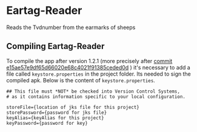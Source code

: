 # Eartag-Reader
Reads the Tvdnumber from the earmarks of sheeps

## Compiling Eartag-Reader
To compile the app after version 1.2.1 (more precisely after [commit e15ae57e9df65d66020e68c4021f91385ceded0d](https://github.com/MankoMR/Eartag-Reader/commit/e15ae57e9df65d66020e68c4021f91385ceded0d) ) it's necessary to add a file called ```keystore.properties``` in the project folder.
Its needed to sign the compiled apk.
Below is the content of ```keystore.properties```.
```
## This file must *NOT* be checked into Version Control Systems,
# as it contains information specific to your local configuration.

storeFile={location of jks file for this project}
storePassword={password for jks file}
keyAlias={keyAlias for this project}
keyPassword={password for key}
```
